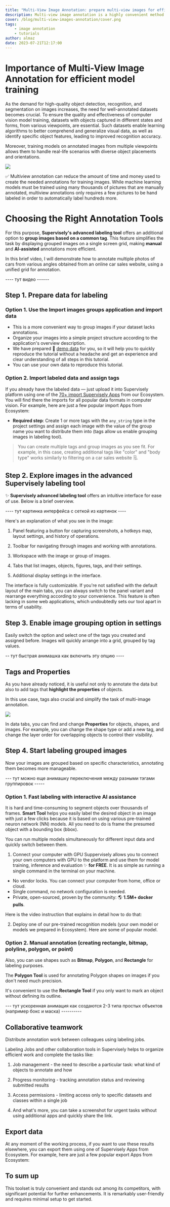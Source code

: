 ```yaml
---
title: "Multi-View Image Annotation: prepare multi-view images for efficient model training"
description: Multi-view image annotation is a highly convenient method for annotating objects in photos from various perspectives.
cover: /blog/multi-view-images-annotation/cover.png
tags:
    - image annotation
    - tutorials
author: almaz
date: 2023-07-21T12:17:00
---
```



# Importance of Multi-View Image Annotation for efficient model training

As the demand for high-quality object detection, recognition, and segmentation on images increases, the need for well-annotated datasets becomes crucial. To ensure the quality and effectiveness of computer vision model training, datasets with objects captured in different states and forms, from various viewpoints, are essential. Such datasets enable learning algorithms to better comprehend and generalize visual data, as well as identify specific object features, leading to improved recognition accuracy. 

Moreover, training models on annotated images from multiple viewpoints allows them to handle real-life scenarios with diverse object placements and orientations.

![](beetles2.png)

✅ Multiview annotation can reduce the amount of time and money used to create the needed annotations for training images. While machine learning models must be trained using many thousands of pictures that are manually annotated, multiview annotations only requires a few pictures to be hand labeled in order to automatically label hundreds more.


# Choosing the Right Annotation Tools

For this purpose, **Supervisely's advanced labeling tool** offers an additional option to **group images based on a common tag**. This feature simplifies the task by displaying grouped images on a single screen grid, making **manual** and **AI-assisted** annotations more efficient.

In this brief video, I will demonstrate how to annotate multiple photos of cars from various angles obtained from an online car sales website, using a unified grid for annotation.

---- тут видео ------
<!-- <embed-youtube id="1rFeUfmT20k"></embed-youtube> -->


## Step 1. Prepare data for labeling

### Option 1. Use the **Import images groups** application and import data

- This is a more convenient way to group images if your dataset lacks annotations. 
- Organize your images into a simple project structure according to the application's overview description.
- We have prepared 🔗 [demo data](https://github.com/supervisely-ecosystem/import-images-groups/releases/download/v0.0.1/cars.catalog.zip) for you, so it will help you to quickly reproduce the tutorial without a headache and get an experience and clear understanding of all steps in this tutorial.
- You can use your own data to reproduce this tutorial.

 <div class="apps-grid">
    <blog-app github="import-images-groups/master"></blog-app>
</div>

### Option 2. Import labeled data and assign tags

 If you already have the labeled data — just upload it into Supervisely platform using one of the [70+ import Supervisely Apps]( https://ecosystem.supervisely.com/import) from our Ecosystem. You will find there the imports for all popular data formats in computer vision. For example, here are just a few popular import Apps from Ecosystem:

 <div class="apps-grid">
    <blog-app github="convert-yolov5-to-supervisely-format/master"></blog-app>
    <blog-app github="import-images-with-masks/master"></blog-app>
    <blog-app github="import-coco/master"></blog-app>
</div>

 - **Required step**: Create 1 or more tags with the `any_string` type in the project settings and assign each image with the value of the group name you want to distribute them into (tags allow us enable grouping images in labeling tool).
 > You can create multiple tags and group images as you see fit. For example, in this case, creating additional tags like "color" and "body type" works similarly to filtering on a car sales website 🗒️.


## Step 2. Explore images in the advanced Supervisely labeling tool

✨ **Supervisely advanced labeling tool** offers an intuitive interface for ease of use. Below is a brief overview.

---- тут картинка интерфейса с сеткой из картинок ----

Here's an explanation of what you see in the image:

 1. Panel featuring a button for capturing screenshots, a hotkeys map, layout settings, and history of operations.

 2. Toolbar for navigating through images and working with annotations.

 3. Workspace with the image or group of images.

 4. Tabs that list images, objects, figures, tags, and their settings.

 5. Additional display settings in the interface.

The interface is fully customizable. If you're not satisfied with the default layout of the main tabs, you can always switch to the panel variant and rearrange everything according to your convenience. This feature is often lacking in some web applications, which undoubtedly sets our tool apart in terms of usability.

## Step 3. Enable image grouping option in settings

Easily switch the option and select one of the tags you created and assigned before. Images will quickly arrange into a grid, grouped by tag values.

-- тут быстрая анимашка как включить эту опцию ----

## Tags and Properties
As you have already noticed, it is useful not only to annotate the data but also to add tags that **highlight the properties** of objects. 

In this use case, tags also crucial and simplify the task of multi-image annotation.

![](./tags.png)
<!-- --- тут красивый скрин по тэгам ![](./tags.png) ---- -->

In data tabs, you can find and change **Properties** for objects, shapes, and images. For example, you can change the shape type or add a new tag, and change the layer order for overlapping objects to control their visibility.

## Step 4. Start labeling grouped images

Now your images are grouped based on specific characteristics, annotating them becomes more manageable. 

--- тут можно еще анимашку переключения между разными тэгами группировок -----

### Option 1. Fast labeling with interactive AI assistance

It is hard and time-consuming to segment objects over thousands of frames. **Smart Tool** helps you easily label the desired object in an image with just a few clicks because it is based on using various pre-trained neuron network (NN) models. All you need to do is frame the presumed object with a bounding box (bbox).

You can run multiple models simultaneously for different input data and quickly switch between them.

  1. Connect your computer with GPU
  Suppervisely allows you to connect your own computers with GPU to the platform and use them for model training, inference and evaluation ✨ **for FREE**. It is as simple as running a single command in the terminal on your machine.
   - No vendor locks. You can connect your computer from home, office or cloud.
   - Single command, no network configuration is needed.
   - Private, open-sourced, proven by the community: 🌎 **1.5M+ docker pulls**.

   Here is the video instruction that explains in detail how to do that:

   <embed-youtube id="aO7Zc4kTrVg"></embed-youtube>

  2. Deploy one of our pre-trained recognition models (your own model or models we prepared in Ecosystem).
  Here are some of popular model.


### Option 2. Manual annotation (creating rectangle, bitmap, polyline, polygon, or point)

Also, you can use shapes such as **Bitmap**, **Polygon**, and **Rectangle** for labeling purposes.

The **Polygon Tool** is used for annotating Polygon shapes on images if you don't need much precision.

It's convenient to use the **Rectangle Tool** if you only want to mark an object without defining its outline.

 --- тут ускоренная анимация как создаются 2-3 типа простых объектов (например бокс и маска) ----------


## Collaborative teamwork

Distribute annotation work between colleagues using labeling jobs.

Labeling Jobs and other collaboration tools in Supervisely helps to organize efficient work and complete the tasks like:

1. Job management - the need to describe a particular task: what kind of objects to annotate and how

2. Progress monitoring - tracking annotation status and reviewing submitted results

3. Access permissions - limiting access only to specific datasets and classes within a single job

4. And what's more, you can take a screenshot for urgent tasks without using additional apps and quickly share the link.


## Export data

At any moment of the working process, if you want to use these results elsewhere, you can export them using one of Supervisely Apps from Ecosystem. For example, here are just a few popular export Apps from Ecosystem:

 <div class="apps-grid">
    <blog-app github="export-to-supervisely-format/master"></blog-app>
    <blog-app github="export-to-yolov8/master"></blog-app>
    <blog-app github="export-as-masks/master"></blog-app>
    <blog-app github="export-to-coco/master"></blog-app>
    <blog-app github="export-to-coco-mask/master"></blog-app>
    <blog-app github="export-to-pascal-voc/master"></blog-app>
</div>

## To sum up

This toolset is truly convenient and stands out among its competitors, with significant potential for further enhancements. It is remarkably user-friendly and requires minimal setup to get started.

